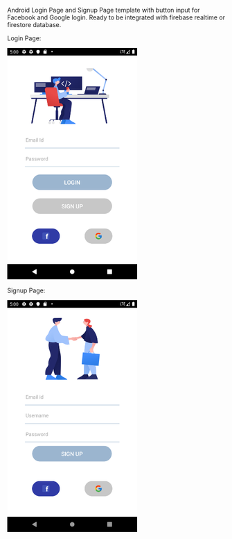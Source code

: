 Android Login Page and Signup Page template with button input for Facebook and Google login. Ready to be integrated with firebase realtime or firestore database.

Login Page:

<img src="app/src/main/res/drawable/login.png" width=300>

Signup Page:

<img src="app/src/main/res/drawable/signup.png" width=300>


